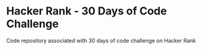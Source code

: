 # Hacker Rank - 30 Days of Code Challenge
Code repository associated with 30 days of code challenge on Hacker Rank

